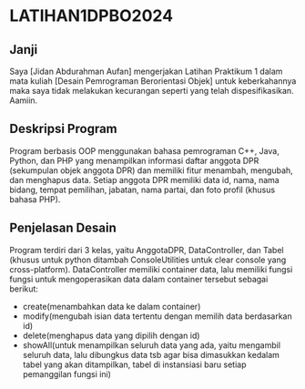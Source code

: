# LATIHAN1DPBO2024
## Janji
Saya [Jidan Abdurahman Aufan] mengerjakan Latihan Praktikum 1 dalam mata kuliah [Desain Pemrograman Berorientasi Objek]
untuk keberkahannya maka saya tidak melakukan kecurangan seperti yang telah dispesifikasikan. Aamiin.
## Deskripsi Program
Program berbasis OOP menggunakan bahasa pemrograman C++, Java, Python, dan PHP yang menampilkan informasi daftar anggota DPR (sekumpulan objek anggota DPR) dan memiliki fitur menambah, mengubah, dan menghapus data. Setiap anggota DPR memiliki data id, nama, nama bidang, tempat pemilihan, jabatan, nama partai, dan foto profil (khusus bahasa PHP).

## Penjelasan Desain 
Program terdiri dari 3 kelas, yaitu AnggotaDPR, DataController, dan Tabel (khusus untuk python ditambah ConsoleUtilities untuk clear console yang cross-platform). DataController memiliki container data, lalu memiliki fungsi fungsi untuk mengoperasikan data dalam container tersebut sebagai berikut: 
- create(menambahkan data ke dalam container)
- modify(mengubah isian data tertentu dengan memilih data berdasarkan id)
- delete(menghapus data yang dipilih dengan id)
- showAll(untuk menampilkan seluruh data yang ada, yaitu mengambil seluruh data, lalu dibungkus data tsb agar bisa dimasukkan kedalam tabel yang akan ditampilkan, tabel di instansiasi baru setiap pemanggilan fungsi ini)